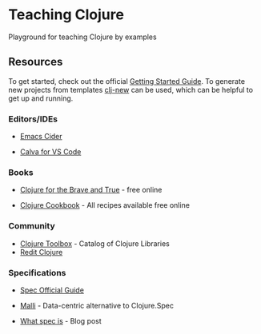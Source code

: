 # Teaching Clojure
Playground for teaching Clojure by examples

## Resources

To get started, check out the official [Getting Started Guide](https://www.clojure.org/guides/getting_started). To generate new projects from templates [clj-new](https://github.com/seancorfield/clj-new) can be used, which can be helpful to get up and running.

### Editors/IDEs

- [Emacs Cider](https://github.com/clojure-emacs/cider)

- [Calva for VS Code](https://github.com/BetterThanTomorrow/calva)

### Books

- [Clojure for the Brave and True](https://www.braveclojure.com/) - free online

- [Clojure Cookbook](https://github.com/clojure-cookbook/clojure-cookbook) - All recipes available free online

### Community

- [Clojure Toolbox](https://www.clojure-toolbox.com/) - Catalog of Clojure Libraries
- [Redit Clojure](https://www.reddit.com/r/Clojure/)

### Specifications

- [Spec Official Guide](https://clojure.org/guides/spec)

- [Malli](https://github.com/metosin/malli) - Data-centric alternative to Clojure.Spec

- [What spec is](https://www.pixelated-noise.com/blog/2020/09/10/what-spec-is/) - Blog post
